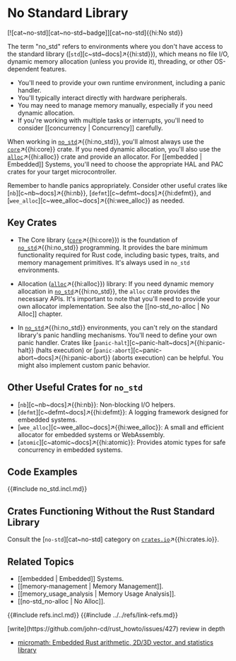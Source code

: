 # No Standard Library

[![cat~no-std][cat~no-std~badge]][cat~no-std]{{hi:No std}}

The term "no_std" refers to environments where you don't have access to the standard library ([`std`][c~std~docs]↗{{hi:std}}), which means no file I/O, dynamic memory allocation (unless you provide it), threading, or other OS-dependent features.

- You'll need to provide your own runtime environment, including a panic handler.
- You'll typically interact directly with hardware peripherals.
- You may need to manage memory manually, especially if you need dynamic allocation.
- If you're working with multiple tasks or interrupts, you'll need to consider [[concurrency | Concurrency]] carefully.

When working in [`no_std`](https://doc.rust-lang.org/reference/names/preludes.html#r-names.preludes.extern.no_std)↗{{hi:no_std}}, you'll almost always use the [`core`](https://doc.rust-lang.org/core/index.html)↗{{hi:core}} crate. If you need dynamic allocation, you'll also use the [`alloc`](https://doc.rust-lang.org/alloc/index.html)↗{{hi:alloc}} crate and provide an allocator. For [[embedded | Embedded]] Systems, you'll need to choose the appropriate HAL and PAC crates for your target microcontroller.

Remember to handle panics appropriately. Consider other useful crates like [`nb`][c~nb~docs]↗{{hi:nb}}, [`defmt`][c~defmt~docs]↗{{hi:defmt}}, and [`wee_alloc`][c~wee_alloc~docs]↗{{hi:wee_alloc}} as needed.

## Key Crates

- The Core library ([`core`](https://doc.rust-lang.org/core/index.html)↗{{hi:core}}) is the foundation of [`no_std`](https://doc.rust-lang.org/reference/names/preludes.html#r-names.preludes.extern.no_std)↗{{hi:no_std}} programming. It provides the bare minimum functionality required for Rust code, including basic types, traits, and memory management primitives. It's always used in `no_std` environments.

- Allocation ([`alloc`](https://doc.rust-lang.org/alloc/index.html)↗{{hi:alloc}}) library: If you need dynamic memory allocation in [`no_std`](https://doc.rust-lang.org/reference/names/preludes.html#r-names.preludes.extern.no_std)↗{{hi:no_std}}, the `alloc` crate provides the necessary APIs. It's important to note that you'll need to provide your own allocator implementation. See also the [[no-std_no-alloc | No Alloc]] chapter.

- In [`no_std`](https://doc.rust-lang.org/reference/names/preludes.html#r-names.preludes.extern.no_std)↗{{hi:no_std}} environments, you can't rely on the standard library's panic handling mechanisms. You'll need to define your own panic handler. Crates like [`panic-halt`][c~panic-halt~docs]↗{{hi:panic-halt}} (halts execution) or [`panic-abort`][c~panic-abort~docs]↗{{hi:panic-abort}} (aborts execution) can be helpful. You might also implement custom panic behavior.

## Other Useful Crates for `no_std`

- [`nb`][c~nb~docs]↗{{hi:nb}}: Non-blocking I/O helpers.
- [`defmt`][c~defmt~docs]↗{{hi:defmt}}: A logging framework designed for embedded systems.
- [`wee_alloc`][c~wee_alloc~docs]↗{{hi:wee_alloc}}: A small and efficient allocator for embedded systems or WebAssembly.
- [`atomic`][c~atomic~docs]↗{{hi:atomic}}: Provides atomic types for safe concurrency in embedded systems.

## Code Examples

{{#include no_std.incl.md}}

## Crates Functioning Without the Rust Standard Library

Consult the [`no-std`][cat~no-std] category on [`crates.io`](https://crates.io)↗{{hi:crates.io}}.

## Related Topics

- [[embedded | Embedded]] Systems.
- [[memory-management | Memory Management]].
- [[memory_usage_analysis | Memory Usage Analysis]].
- [[no-std_no-alloc | No Alloc]].

{{#include refs.incl.md}}
{{#include ../../refs/link-refs.md}}

<div class="hidden">
[write](https://github.com/john-cd/rust_howto/issues/427)
review in depth

- [micromath: Embedded Rust arithmetic, 2D/3D vector, and statistics library](https://github.com/tarcieri/micromath)

</div>

